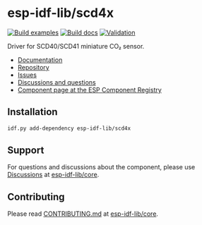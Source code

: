 # esp-idf-lib/scd4x

[![Build examples](https://github.com/esp-idf-lib/scd4x/actions/workflows//build.yml/badge.svg)](https://github.com/esp-idf-lib/scd4x/actions/workflows//build.yml)
[![Build docs](https://github.com/esp-idf-lib/scd4x/actions/workflows//build-docs.yml/badge.svg)](https://github.com/esp-idf-lib/scd4x/actions/workflows//build-docs.yml)
[![Validation](https://github.com/esp-idf-lib/scd4x/actions/workflows//validate-component.yml/badge.svg)](https://github.com/esp-idf-lib/scd4x/actions/workflows//validate-component.yml)

Driver for SCD40/SCD41 miniature CO₂ sensor.

* [Documentation](https://esp-idf-lib.github.io/scd4x/)
* [Repository](https://github.com/esp-idf-lib/scd4x)
* [Issues](https://github.com/esp-idf-lib/scd4x/issues)
* [Discussions and questions](https://github.com/esp-idf-lib/core/discussions)
* [Component page at the ESP Component Registry](https://components.espressif.com/components/esp-idf-lib/scd4x)

## Installation

```sh
idf.py add-dependency esp-idf-lib/scd4x
```

## Support

For questions and discussions about the component, please use
[Discussions](https://github.com/esp-idf-lib/core/discussions)
at [esp-idf-lib/core](https://github.com/esp-idf-lib/core).

## Contributing

Please read [CONTRIBUTING.md](https://github.com/esp-idf-lib/core/blob/main/CONTRIBUTING.md)
at [esp-idf-lib/core](https://github.com/esp-idf-lib/core).
